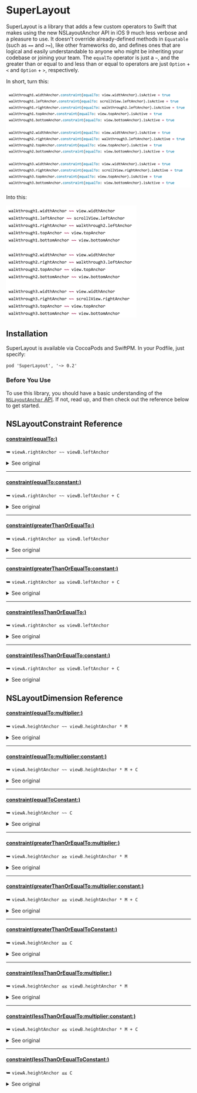 SuperLayout
===========

SuperLayout is a library that adds a few custom operators to Swift that makes using the new NSLayoutAnchor API in iOS 9 much less verbose and a pleasure to use. It doesn't override already-defined methods in `Equatable` (such as `==` and `>=`), like other frameworks do, and defines ones that are logical and easily understandable to anyone who might be inheriting your codebase or joining your team. The `equalTo` operator is just a `~`, and the greater than or equal to and less than or equal to operators are just `Option` + `<` and `Option` + `>`, respectively.

In short, turn this:

<img src='old1.png' width='589px' />

Into this:

<img src='new1.png' width='355px' />

Installation
------------

SuperLayout is available via CocoaPods and SwiftPM. In your Podfile, just specify:

    pod 'SuperLayout', '~> 0.2'

### Before You Use

To use this library, you should have a basic understanding of the [`NSLayoutAnchor` API](https://developer.apple.com/reference/uikit/nslayoutanchor). If not, read up, and then check out the reference below to get started.

## NSLayoutConstraint Reference

#### [constraint(equalTo:)](https://developer.apple.com/reference/uikit/nslayoutanchor/1500946-constraint)

➥ `viewA.rightAnchor ~~ viewB.leftAnchor`

<details>
  <summary>See original</summary>

  ```swift
  viewA.rightAnchor.constraint(equalTo: viewB.leftAnchor).isActive = true
  ```

</details>

---

#### [constraint(equalTo:constant:)](https://developer.apple.com/reference/uikit/nslayoutanchor/1500937-constraint)

➥ `viewA.rightAnchor ~~ viewB.leftAnchor + C`

<details>
  <summary>See original</summary>

  ```swift
  viewA.rightAnchor.constraint(equalTo: viewB.leftAnchor, constant: C).isActive = true
  ```

</details>

---

#### [constraint(greaterThanOrEqualTo:)](https://developer.apple.com/reference/uikit/nslayoutanchor/1500936-constraint)

➥ `viewA.rightAnchor ≥≥ viewB.leftAnchor`

<details>
  <summary>See original</summary>

  ```swift
  viewA.rightAnchor.constraint(greaterThanOrEqualTo: viewB.leftAnchor).isActive = true
  ```

</details>

---

#### [constraint(greaterThanOrEqualTo:constant:)](https://developer.apple.com/reference/uikit/nslayoutanchor/1500948-constraint)

➥ `viewA.rightAnchor ≥≥ viewB.leftAnchor + C`

<details>
  <summary>See original</summary>

  ```swift
  viewA.rightAnchor.constraint(greaterThanOrEqualTo: viewB.leftAnchor, constant: C).isActive = true
  ```

</details>

---

#### [constraint(lessThanOrEqualTo:)](https://developer.apple.com/reference/uikit/nslayoutanchor/1500953-constraint)

➥ `viewA.rightAnchor ≤≤ viewB.leftAnchor`

<details>
  <summary>See original</summary>

  ```swift
  viewA.rightAnchor.constraint(lessThanOrEqualTo: viewB.leftAnchor).isActive = true
  ```

</details>

---

#### [constraint(lessThanOrEqualTo:constant:)](https://developer.apple.com/reference/uikit/nslayoutanchor/1500959-constraint)

➥ `viewA.rightAnchor ≤≤ viewB.leftAnchor + C`

<details>
  <summary>See original</summary>

  ```swift
  viewA.rightAnchor.constraint(lessThanOrEqualTo: viewB.leftAnchor, constant: C).isActive = true
  ```

</details>

## NSLayoutDimension Reference

#### [constraint(equalTo:multiplier:)](https://developer.apple.com/reference/uikit/nslayoutdimension/1500951-constraint)

➥ `viewA.heightAnchor ~~ viewB.heightAnchor * M`

<details>
  <summary>See original</summary>

  ```swift
  viewA.heightAnchor.constraint(equalTo: viewB.heightAnchor, multiplier: M).isActive = true
  ```

</details>

---

#### [constraint(equalTo:multiplier:constant:)](https://developer.apple.com/reference/uikit/nslayoutdimension/1500934-constraint)

➥ `viewA.heightAnchor ~~ viewB.heightAnchor * M + C`

<details>
  <summary>See original</summary>

  ```swift
  viewA.heightAnchor.constraint(equalTo: viewB.heightAnchor, multiplier: M, constant: C).isActive = true
  ```

</details>

---

#### [constraint(equalToConstant:)](https://developer.apple.com/reference/uikit/nslayoutdimension/1500941-constraint)

➥ `viewA.heightAnchor ~~ C`

<details>
  <summary>See original</summary>

  ```swift
  viewA.heightAnchor.constraint(equalToConstant: C).isActive = true
  ```

</details>

---

#### [constraint(greaterThanOrEqualTo:multiplier:)](https://developer.apple.com/reference/uikit/nslayoutdimension/1500961-constraint)

➥ `viewA.heightAnchor ≥≥ viewB.heightAnchor * M`

<details>
  <summary>See original</summary>

  ```swift
  viewA.heightAnchor.constraint(greaterThanOrEqualTo: viewB.heightAnchor, multiplier: M).isActive = true
  ```

</details>

---

#### [constraint(greaterThanOrEqualTo:multiplier:constant:)](https://developer.apple.com/reference/uikit/nslayoutdimension/1500965-constraint)

➥ `viewA.heightAnchor ≥≥ viewB.heightAnchor * M + C`

<details>
  <summary>See original</summary>

  ```swift
  viewA.heightAnchor.constraint(greaterThanOrEqualTo: viewB.heightAnchor, multiplier: M, constant: C).isActive = true
  ```

</details>

---

#### [constraint(greaterThanOrEqualToConstant:)](https://developer.apple.com/reference/uikit/nslayoutdimension/1500939-constraint)

➥ `viewA.heightAnchor ≥≥ C`

<details>
  <summary>See original</summary>

  ```swift
  viewA.heightAnchor.constraint(greaterThanOrEqualToConstant: C).isActive = true
  ```

</details>

---

#### [constraint(lessThanOrEqualTo:multiplier:)](https://developer.apple.com/reference/uikit/nslayoutdimension/1500943-constraint)

➥ `viewA.heightAnchor ≤≤ viewB.heightAnchor * M`

<details>
  <summary>See original</summary>

  ```swift
  viewA.heightAnchor.constraint(lessThanOrEqualTo: viewB.heightAnchor, multiplier: M).isActive = true
  ```

</details>

---

#### [constraint(lessThanOrEqualTo:multiplier:constant:)](https://developer.apple.com/reference/uikit/nslayoutdimension/1500957-constraint)

➥ `viewA.heightAnchor ≤≤ viewB.heightAnchor * M + C`

<details>
  <summary>See original</summary>

  ```swift
  viewA.heightAnchor.constraint(lessThanOrEqualTo: viewB.heightAnchor, multiplier: M, constant: C).isActive = true
  ```

</details>

---

#### [constraint(lessThanOrEqualToConstant:)](https://developer.apple.com/reference/uikit/nslayoutdimension/1500963-constraint)

➥ `viewA.heightAnchor ≤≤ C`

<details>
  <summary>See original</summary>

  ```swift
  viewA.heightAnchor.constraint(lessThanOrEqualToConstant: C).isActive = true
  ```

</details>
